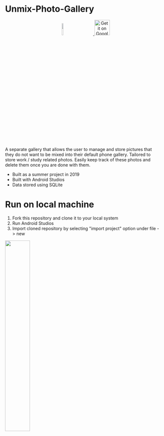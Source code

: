 # Unmix-Photo-Gallery

<p align="center">
  <img src="https://raw.githubusercontent.com/francislow/unmix-photo-gallery/master/readme%20imgs/unmix_2.png" width="10%">&nbsp; &nbsp; &nbsp; &nbsp; &nbsp; &nbsp; &nbsp; &nbsp; &nbsp; &nbsp;<a href="https://play.google.com/store/apps/details?id=com.chalkboystudios.franc.unmix">
  <img alt="Get it on Google Play" src="https://play.google.com/intl/en_us/badges/images/generic/en-play-badge.png" height="50px"/>
</a>
</p>

A separate gallery that allows the user to manage and store pictures that they do not want to be mixed into their default phone gallery. Tailored to store work / study related photos. Easily keep track of these photos and delete them once you are done with them.
- Built as a summer project in 2019
- Built with Android Studios
- Data stored using SQLite

# Run on local machine
1) Fork this repository and clone it to your local system
2) Run Android Studios
3) Import cloned repository by selecting "import project" option under file -> new

<img src="https://raw.githubusercontent.com/francislow/unmix-photo-gallery/master/readme%20imgs/unmix_1.png" width="40%">



